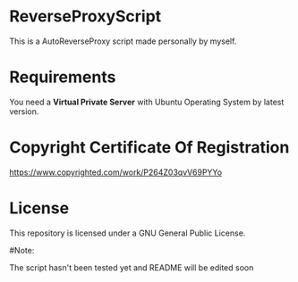 # ReverseProxyScript

This is a AutoReverseProxy script made personally by myself.


# Requirements

You need a **Virtual Private Server** with Ubuntu Operating System by latest version.

# Copyright Certificate Of Registration

https://www.copyrighted.com/work/P264Z03qvV69PYYo

# License

This repository is licensed under a GNU General Public License.

#Note:

The script hasn't been tested yet and README will be edited soon

